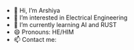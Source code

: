 - 👋 Hi, I’m Arshiya
- 👀 I’m interested in Electrical Engineering
- 🌱 I’m currently learning AI and RUST
- 😄 Pronouns: HE/HIM
- 📫 Contact me:
<!---
snoftlt/snoftlt is a ✨ special ✨ repository because its `README.md` (this file) appears on your GitHub profile.
You can click the Preview link to take a look at your changes.
--->
